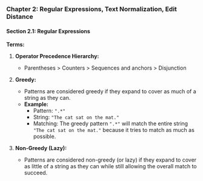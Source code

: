 ### Chapter 2: Regular Expressions, Text Normalization, Edit Distance

#### Section 2.1: Regular Expressions

**Terms:**

1. **Operator Precedence Hierarchy:**
   - Parentheses > Counters > Sequences and anchors > Disjunction
  
2. **Greedy:**
   - Patterns are considered greedy if they expand to cover as much of a string as they can.
   - **Example:**
     - Pattern: `".*"`
     - String: `"The cat sat on the mat."`
     - Matching: The greedy pattern `".*"` will match the entire string `"The cat sat on the mat."` because it tries to match as much as possible.

3. **Non-Greedy (Lazy):**
   - Patterns are considered non-greedy (or lazy) if they expand to cover as little of a string as they can while still allowing the overall match to succeed.